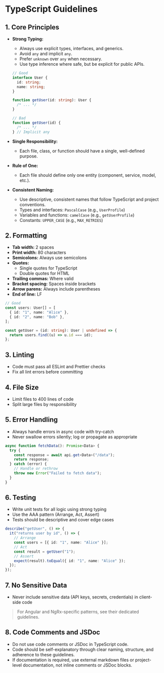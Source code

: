 # TypeScript Guidelines

## 1. Core Principles

- **Strong Typing:**

  - Always use explicit types, interfaces, and generics.
  - Avoid `any` and implicit `any`.
  - Prefer `unknown` over `any` when necessary.
  - Use type inference where safe, but be explicit for public APIs.

  ```typescript
  // Good
  interface User {
    id: string;
    name: string;
  }

  function getUser(id: string): User {
    /* ... */
  }

  // Bad
  function getUser(id) {
    /* ... */
  } // Implicit any
  ```

- **Single Responsibility:**

  - Each file, class, or function should have a single, well-defined purpose.

- **Rule of One:**

  - Each file should define only one entity (component, service, model, etc.).

- **Consistent Naming:**
  - Use descriptive, consistent names that follow TypeScript and project conventions.
  - Types and interfaces: `PascalCase` (e.g., `UserProfile`)
  - Variables and functions: `camelCase` (e.g., `getUserProfile`)
  - Constants: `UPPER_CASE` (e.g., `MAX_RETRIES`)

## 2. Formatting

- **Tab width:** 2 spaces
- **Print width:** 80 characters
- **Semicolons:** Always use semicolons
- **Quotes:**
  - Single quotes for TypeScript
  - Double quotes for HTML
- **Trailing commas:** Where valid
- **Bracket spacing:** Spaces inside brackets
- **Arrow parens:** Always include parentheses
- **End of line:** LF

```typescript
// Good
const users: User[] = [
  { id: "1", name: "Alice" },
  { id: "2", name: "Bob" },
];

const getUser = (id: string): User | undefined => {
  return users.find((u) => u.id === id);
};
```

## 3. Linting

- Code must pass all ESLint and Prettier checks
- Fix all lint errors before committing

## 4. File Size

- Limit files to 400 lines of code
- Split large files by responsibility

## 5. Error Handling

- Always handle errors in async code with try-catch
- Never swallow errors silently; log or propagate as appropriate

```typescript
async function fetchData(): Promise<Data> {
  try {
    const response = await api.get<Data>("/data");
    return response;
  } catch (error) {
    // Handle or rethrow
    throw new Error("Failed to fetch data");
  }
}
```

## 6. Testing

- Write unit tests for all logic using strong typing
- Use the AAA pattern (Arrange, Act, Assert)
- Tests should be descriptive and cover edge cases

```typescript
describe("getUser", () => {
  it("returns user by id", () => {
    // Arrange
    const users = [{ id: "1", name: "Alice" }];
    // Act
    const result = getUser("1");
    // Assert
    expect(result).toEqual({ id: "1", name: "Alice" });
  });
});
```

## 7. No Sensitive Data

- Never include sensitive data (API keys, secrets, credentials) in client-side code

> For Angular and NgRx-specific patterns, see their dedicated guidelines.

## 8. Code Comments and JSDoc

- Do not use code comments or JSDoc in TypeScript code.
- Code should be self-explanatory through clear naming, structure, and adherence to these guidelines.
- If documentation is required, use external markdown files or project-level documentation, not inline comments or JSDoc blocks.
